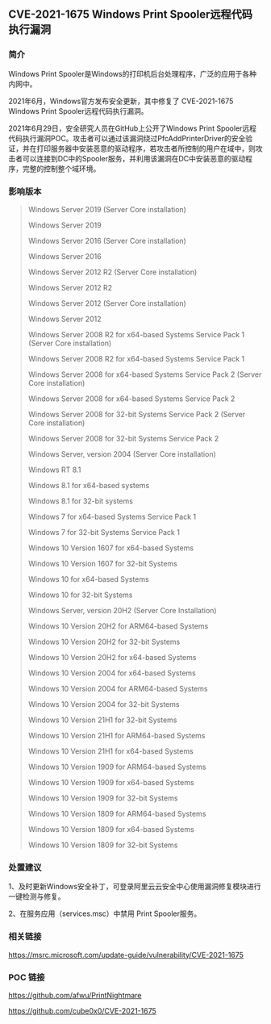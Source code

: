 ## CVE-2021-1675 Windows Print Spooler远程代码执行漏洞

### 简介  

Windows Print Spooler是Windows的打印机后台处理程序，广泛的应用于各种内网中。

2021年6月，Windows官方发布安全更新，其中修复了 CVE-2021-1675 Windows Print Spooler远程代码执行漏洞。

2021年6月29日，安全研究人员在GitHub上公开了Windows Print Spooler远程代码执行漏洞POC。攻击者可以通过该漏洞绕过PfcAddPrinterDriver的安全验证，并在打印服务器中安装恶意的驱动程序，若攻击者所控制的用户在域中，则攻击者可以连接到DC中的Spooler服务，并利用该漏洞在DC中安装恶意的驱动程序，完整的控制整个域环境。


### 影响版本 

> Windows Server 2019 (Server Core installation)
>
>   Windows Server 2019
>
>   Windows Server 2016 (Server Core installation)
>
>   Windows Server 2016
>
>   Windows Server 2012 R2 (Server Core installation)
>
>   Windows Server 2012 R2
>
>   Windows Server 2012 (Server Core installation)
>
>   Windows Server 2012
>
>   Windows Server 2008 R2 for x64-based Systems Service Pack 1 (Server Core installation)
>
>   Windows Server 2008 R2 for x64-based Systems Service Pack 1
>
>   Windows Server 2008 for x64-based Systems Service Pack 2 (Server Core installation)
>
>   Windows Server 2008 for x64-based Systems Service Pack 2
>
>   Windows Server 2008 for 32-bit Systems Service Pack 2 (Server Core installation)
>
>   Windows Server 2008 for 32-bit Systems Service Pack 2
>
>   Windows Server, version 2004 (Server Core installation)
>
>   Windows RT 8.1
>
>   Windows 8.1 for x64-based systems
>
>   Windows 8.1 for 32-bit systems
>
>   Windows 7 for x64-based Systems Service Pack 1
>
>   Windows 7 for 32-bit Systems Service Pack 1
>
>   Windows 10 Version 1607 for x64-based Systems
>
>   Windows 10 Version 1607 for 32-bit Systems
>
>   Windows 10 for x64-based Systems
>
>   Windows 10 for 32-bit Systems
>
>   Windows Server, version 20H2 (Server Core Installation)
>
>   Windows 10 Version 20H2 for ARM64-based Systems
>
>   Windows 10 Version 20H2 for 32-bit Systems
>
>   Windows 10 Version 20H2 for x64-based Systems
>
>   Windows 10 Version 2004 for x64-based Systems
>
>   Windows 10 Version 2004 for ARM64-based Systems
>
>   Windows 10 Version 2004 for 32-bit Systems
>
>   Windows 10 Version 21H1 for 32-bit Systems
>
>   Windows 10 Version 21H1 for ARM64-based Systems
>
>   Windows 10 Version 21H1 for x64-based Systems
>
>   Windows 10 Version 1909 for ARM64-based Systems
>
>   Windows 10 Version 1909 for x64-based Systems
>
>   Windows 10 Version 1909 for 32-bit Systems
>
>   Windows 10 Version 1809 for ARM64-based Systems
>
>   Windows 10 Version 1809 for x64-based Systems
>
>   Windows 10 Version 1809 for 32-bit Systems

### 处置建议  

1、及时更新Windows安全补丁，可登录阿里云云安全中心使用漏洞修复模块进行一键检测与修复。

2、在服务应用（services.msc）中禁用 Print Spooler服务。

### 相关链接  

https://msrc.microsoft.com/update-guide/vulnerability/CVE-2021-1675 

### POC 链接  

https://github.com/afwu/PrintNightmare 

https://github.com/cube0x0/CVE-2021-1675 

